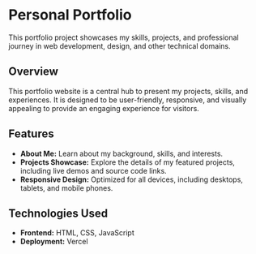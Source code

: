 # Personal Portfolio

This portfolio project showcases my skills, projects, and professional journey in web development, design, and other technical domains.

## Overview

This portfolio website is a central hub to present my projects, skills, and experiences. It is designed to be user-friendly, responsive, and visually appealing to provide an engaging experience for visitors.

## Features

- **About Me:** Learn about my background, skills, and interests.
- **Projects Showcase:** Explore the details of my featured projects, including live demos and source code links.
- **Responsive Design:** Optimized for all devices, including desktops, tablets, and mobile phones.


## Technologies Used

- **Frontend:** HTML, CSS, JavaScript
- **Deployment:** Vercel
